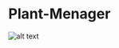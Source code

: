 # Plant-Menager
![alt text](https://github.com/rodrigoFerreir/Plant-Menager/issues/1#issue-873741103)

